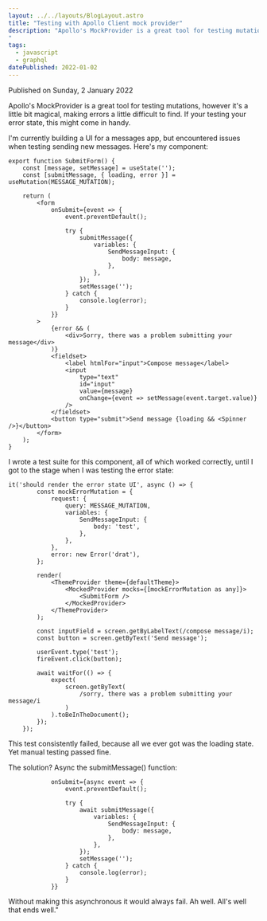 ```yaml
---
layout: ../../layouts/BlogLayout.astro
title: "Testing with Apollo Client mock provider"
description: "Apollo's MockProvider is a great tool for testing mutations, however it's a little bit magical, making errors a little difficult to find. If your testing your error state, this might come in handy.
"
tags: 
  - javascript
  - graphql
datePublished: 2022-01-02
---
```


Published on Sunday, 2 January 2022

Apollo's MockProvider is a great tool for testing mutations, however it's a little bit magical, making errors a little difficult to find. If your testing your error state, this might come in handy.

I'm currently building a UI for a messages app, but encountered issues when testing sending new messages. Here's my component:

```
export function SubmitForm() {
    const [message, setMessage] = useState('');
    const [submitMessage, { loading, error }] = useMutation(MESSAGE_MUTATION);

    return (
        <form
            onSubmit={event => {
                event.preventDefault();

                try {
                    submitMessage({
                        variables: {
                            SendMessageInput: {
                                body: message,
                            },
                        },
                    });
                    setMessage('');
                } catch {
                    console.log(error);
                }
            }}
        >
            {error && (
                <div>Sorry, there was a problem submitting your message</div>
            )}
            <fieldset>
                <label htmlFor="input">Compose message</label>
                <input
                    type="text"
                    id="input"
                    value={message}
                    onChange={event => setMessage(event.target.value)}
                />
            </fieldset>
            <button type="submit">Send message {loading && <Spinner />}</button>
        </form>
    );
}
```

I wrote a test suite for this component, all of which worked correctly, until I got to the stage when I was testing the error state:

```
it('should render the error state UI', async () => {
        const mockErrorMutation = {
            request: {
                query: MESSAGE_MUTATION,
                variables: {
                    SendMessageInput: {
                        body: 'test',
                    },
                },
            },
            error: new Error('drat'),
        };

        render(
            <ThemeProvider theme={defaultTheme}>
                <MockedProvider mocks={[mockErrorMutation as any]}>
                    <SubmitForm />
                </MockedProvider>
            </ThemeProvider>
        );

        const inputField = screen.getByLabelText(/compose message/i);
        const button = screen.getByText('Send message');

        userEvent.type('test');
        fireEvent.click(button);

        await waitFor(() => {
            expect(
                screen.getByText(
                    /sorry, there was a problem submitting your message/i
                )
            ).toBeInTheDocument();
        });
    });
```

This test consistently failed, because all we ever got was the loading state. Yet manual testing passed fine.

The solution? Async the submitMessage() function:

```
            onSubmit={async event => {
                event.preventDefault();

                try {
                    await submitMessage({
                        variables: {
                            SendMessageInput: {
                                body: message,
                            },
                        },
                    });
                    setMessage('');
                } catch {
                    console.log(error);
                }
            }}
```

Without making this asynchronous it would always fail. Ah well. All's well that ends well."